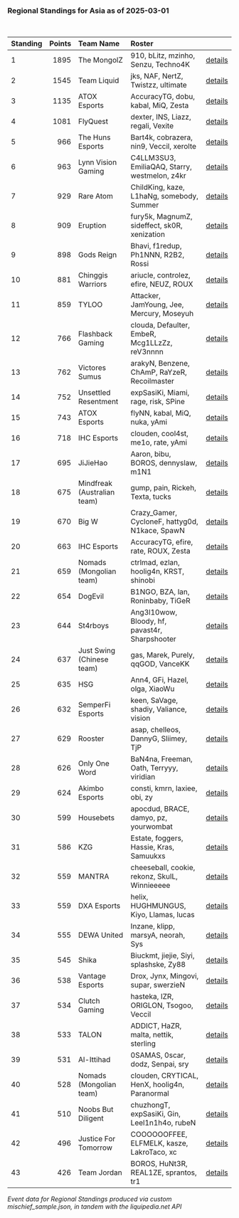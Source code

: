### Regional Standings for Asia as of 2025-03-01<br />
<br />

| Standing | Points | Team Name                   | Roster                                         |                                                                                                           |
| :- | -: | :- | :- | :- |
| 1        |   1895 | The MongolZ                 | 910, bLitz, mzinho, Senzu, Techno4K            | [details](details/2025_03_01/0003--the_mongolz--910-blitz-mzinho-senzu-techno4k.md)                       |
| 2        |   1545 | Team Liquid                 | jks, NAF, NertZ, Twistzz, ultimate             | [details](details/2025_03_01/0015--team_liquid--jks-naf-nertz-twistzz-ultimate.md)                        |
| 3        |   1135 | ATOX Esports                | AccuracyTG, dobu, kabal, MiQ, Zesta            | [details](details/2025_03_01/0033--atox_esports--accuracytg-dobu-kabal-miq-zesta.md)                      |
| 4        |   1081 | FlyQuest                    | dexter, INS, Liazz, regali, Vexite             | [details](details/2025_03_01/0042--flyquest--dexter-ins-liazz-regali-vexite.md)                           |
| 5        |    966 | The Huns Esports            | Bart4k, cobrazera, nin9, Veccil, xerolte       | [details](details/2025_03_01/0060--the_huns_esports--bart4k-cobrazera-nin9-veccil-xerolte.md)             |
| 6        |    963 | Lynn Vision Gaming          | C4LLM3SU3, EmiliaQAQ, Starry, westmelon, z4kr  | [details](details/2025_03_01/0063--lynn_vision_gaming--c4llm3su3-emiliaqaq-starry-westmelon-z4kr.md)      |
| 7        |    929 | Rare Atom                   | ChildKing, kaze, L1haNg, somebody, Summer      | [details](details/2025_03_01/0073--rare_atom--childking-kaze-l1hang-somebody-summer.md)                   |
| 8        |    909 | Eruption                    | fury5k, MagnumZ, sideffect, sk0R, xenization   | [details](details/2025_03_01/0078--eruption--fury5k-magnumz-sideffect-sk0r-xenization.md)                 |
| 9        |    898 | Gods Reign                  | Bhavi, f1redup, Ph1NNN, R2B2, Rossi            | [details](details/2025_03_01/0081--gods_reign--bhavi-f1redup-ph1nnn-r2b2-rossi.md)                        |
| 10       |    881 | Chinggis Warriors           | ariucle, controlez, efire, NEUZ, ROUX          | [details](details/2025_03_01/0087--chinggis_warriors--ariucle-controlez-efire-neuz-roux.md)               |
| 11       |    859 | TYLOO                       | Attacker, JamYoung, Jee, Mercury, Moseyuh      | [details](details/2025_03_01/0093--tyloo--attacker-jamyoung-jee-mercury-moseyuh.md)                       |
| 12       |    766 | Flashback Gaming            | clouda, Defaulter, EmbeR, Mcg1LLzZz, reV3nnnn  | [details](details/2025_03_01/0121--flashback_gaming--clouda-defaulter-ember-mcg1llzzz-rev3nnnn.md)        |
| 13       |    762 | Victores Sumus              | arakyN, Benzene, ChAmP, RaYzeR, Recoilmaster   | [details](details/2025_03_01/0124--victores_sumus--arakyn-benzene-champ-rayzer-recoilmaster.md)           |
| 14       |    752 | Unsettled Resentment        | expSasiKi, Miami, rage, risk, SPine            | [details](details/2025_03_01/0131--unsettled_resentment--expsasiki-miami-rage-risk-spine.md)              |
| 15       |    743 | ATOX Esports                | flyNN, kabal, MiQ, nuka, yAmi                  | [details](details/2025_03_01/0135--atox_esports--flynn-kabal-miq-nuka-yami.md)                            |
| 16       |    718 | IHC Esports                 | clouden, cool4st, me1o, rate, yAmi             | [details](details/2025_03_01/0148--ihc_esports--clouden-cool4st-me1o-rate-yami.md)                        |
| 17       |    695 | JiJieHao                    | Aaron, bibu, BOROS, dennyslaw, m1N1            | [details](details/2025_03_01/0160--jijiehao--aaron-bibu-boros-dennyslaw-m1n1.md)                          |
| 18       |    675 | Mindfreak (Australian team) | gump, pain, Rickeh, Texta, tucks               | [details](details/2025_03_01/0169--mindfreak__australian_team_--gump-pain-rickeh-texta-tucks.md)          |
| 19       |    670 | Big W                       | Crazy_Gamer, CycloneF, hattyg0d, N1kace, SpawN | [details](details/2025_03_01/0174--big_w--crazy_gamer-cyclonef-hattyg0d-n1kace-spawn.md)                  |
| 20       |    663 | IHC Esports                 | AccuracyTG, efire, rate, ROUX, Zesta           | [details](details/2025_03_01/0178--ihc_esports--accuracytg-efire-rate-roux-zesta.md)                      |
| 21       |    659 | Nomads (Mongolian team)     | ctrlmad, ezlan, hoolig4n, KRST, shinobi        | [details](details/2025_03_01/0181--nomads__mongolian_team_--ctrlmad-ezlan-hoolig4n-krst-shinobi.md)       |
| 22       |    654 | DogEvil                     | B1NGO, BZA, lan, Roninbaby, TiGeR              | [details](details/2025_03_01/0184--dogevil--b1ngo-bza-lan-roninbaby-tiger.md)                             |
| 23       |    644 | St4rboys                    | Ang3l10wow, Bloody, hf, pavast4r, Sharpshooter | [details](details/2025_03_01/0190--st4rboys--ang3l10wow-bloody-hf-pavast4r-sharpshooter.md)               |
| 24       |    637 | Just Swing (Chinese team)   | gas, Marek, Purely, qqGOD, VanceKK             | [details](details/2025_03_01/0192--just_swing__chinese_team_--gas-marek-purely-qqgod-vancekk.md)          |
| 25       |    635 | HSG                         | Ann4, GFi, Hazel, olga, XiaoWu                 | [details](details/2025_03_01/0193--hsg--ann4-gfi-hazel-olga-xiaowu.md)                                    |
| 26       |    632 | SemperFi Esports            | keen, SaVage, shadiy, Valiance, vision         | [details](details/2025_03_01/0198--semperfi_esports--keen-savage-shadiy-valiance-vision.md)               |
| 27       |    629 | Rooster                     | asap, chelleos, DannyG, Sliimey, TjP           | [details](details/2025_03_01/0199--rooster--asap-chelleos-dannyg-sliimey-tjp.md)                          |
| 28       |    626 | Only One Word               | BaN4na, Freeman, Oath, Terryyy, viridian       | [details](details/2025_03_01/0204--only_one_word--ban4na-freeman-oath-terryyy-viridian.md)                |
| 29       |    624 | Akimbo Esports              | consti, kmrn, laxiee, obi, zy                  | [details](details/2025_03_01/0206--akimbo_esports--consti-kmrn-laxiee-obi-zy.md)                          |
| 30       |    599 | Housebets                   | apocdud, BRACE, damyo, pz, yourwombat          | [details](details/2025_03_01/0229--housebets--apocdud-brace-damyo-pz-yourwombat.md)                       |
| 31       |    586 | KZG                         | Estate, foggers, Hassie, Kras, Samuukxs        | [details](details/2025_03_01/0236--kzg--estate-foggers-hassie-kras-samuukxs.md)                           |
| 32       |    559 | MANTRA                      | cheeseball, cookie, rekonz, SkulL, Winnieeeee  | [details](details/2025_03_01/0242--mantra--cheeseball-cookie-rekonz-skull-winnieeeee.md)                  |
| 33       |    559 | DXA Esports                 | helix, HUGHMUNGUS, Kiyo, Llamas, lucas         | [details](details/2025_03_01/0243--dxa_esports--helix-hughmungus-kiyo-llamas-lucas.md)                    |
| 34       |    555 | DEWA United                 | Inzane, klipp, marsyA, neorah, Sys             | [details](details/2025_03_01/0245--dewa_united--inzane-klipp-marsya-neorah-sys.md)                        |
| 35       |    545 | Shika                       | Biuckmt, jiejie, Siyi, splashske, Zy88         | [details](details/2025_03_01/0248--shika--biuckmt-jiejie-siyi-splashske-zy88.md)                          |
| 36       |    538 | Vantage Esports             | Drox, Jynx, Mingovi, supar, swerzieN           | [details](details/2025_03_01/0251--vantage_esports--drox-jynx-mingovi-supar-swerzien.md)                  |
| 37       |    534 | Clutch Gaming               | hasteka, IZR, ORIGLON, Tsogoo, Veccil          | [details](details/2025_03_01/0255--clutch_gaming--hasteka-izr-origlon-tsogoo-veccil.md)                   |
| 38       |    533 | TALON                       | ADDICT, HaZR, malta, nettik, sterling          | [details](details/2025_03_01/0256--talon--addict-hazr-malta-nettik-sterling.md)                           |
| 39       |    531 | Al-Ittihad                  | 0SAMAS, 0scar, dodz, Senpai, sry               | [details](details/2025_03_01/0257--al-ittihad--0samas-0scar-dodz-senpai-sry.md)                           |
| 40       |    528 | Nomads (Mongolian team)     | clouden, CRYTICAL, HenX, hoolig4n, Paranormal  | [details](details/2025_03_01/0259--nomads__mongolian_team_--clouden-crytical-henx-hoolig4n-paranormal.md) |
| 41       |    510 | Noobs But Diligent          | chuzhongT, expSasiKi, Gin, Leel1n1h4o, rubeN   | [details](details/2025_03_01/0263--noobs_but_diligent--chuzhongt-expsasiki-gin-leel1n1h4o-ruben.md)       |
| 42       |    496 | Justice For Tomorrow        | COOOOOOFFEE, ELFMELK, kasze, LakroTaco, xc     | [details](details/2025_03_01/0266--justice_for_tomorrow--cooooooffee-elfmelk-kasze-lakrotaco-xc.md)       |
| 43       |    426 | Team Jordan                 | BOROS, HuNt3R, REAL1ZE, sprantos, tr1          | [details](details/2025_03_01/0278--team_jordan--boros-hunt3r-real1ze-sprantos-tr1.md)                     |


_Event data for Regional Standings produced via custom mischief_sample.json, in tandem with the liquipedia.net API_<br />
